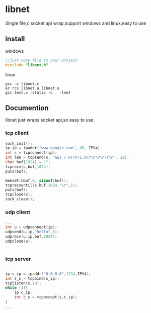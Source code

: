 # libnet
Single file,c socket api wrap,support windows and linux,easy to use

## install
windows
```c
//just copy file to your project
#include "libnet.h"
```
linux
```
gcc -c libnet.c
ar rcs libnet.a libnet.o
gcc test.c -static -L . -lnet
```
## Documention
libnet just wraps socket api,so easy to use.
### tcp client 
```c
sock_init();
ip ip = ipaddr("www.google.com", 80, IPV4);
int s = tcpconnect(ip);
int len = tcpsend(s, "GET / HTTP/1.0\r\n\r\n\r\n", 20);
char buf[1024] = "";
tcprecv(s,buf,1024);
puts(buf);

memset(&buf,0, sizeof(buf));
tcprecvuntil(s,buf,1024,"\r",1);
puts(buf);
tcpclose(s);
sock_clean();
```
### udp client
```c
...
int u = udpconnect(ip);
udpsend(u,ip,"hello",5);
udprecv(u,ip,buf,1024);
udpclose(u);
...
```
### tcp server
```c
...
ip s_ip = ipaddr("0.0.0.0",1234,IPV4);
int s_s = tcpbind(s_ip);
tcplisten(s,10);
while (1){
    ip c_ip;
    int c_s = tcpaccept(s,c_ip);
}
...
```

